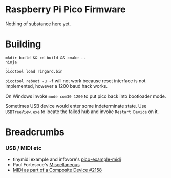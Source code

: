 # Raspberry Pi Pico Firmware

Nothing of substance here yet.

# Building

```
mkdir build && cd build && cmake ..
ninja
...
picotool load ringard.bin
```

`picotool reboot -u -f` will not work because reset interface is not implemented, however a 1200 baud hack works. 

On Windows invoke `mode com30 1200` to put pico back into bootloader mode. 

Sometimes USB device would enter some indeterminate state. Use `USBTreeView.exe` to locate the failed hub and invoke `Restart Device` on it.

# Breadcrumbs

### USB / MIDI etc

 * tinymidi example and infovore's [pico-example-midi](https://github.com/infovore/pico-example-midi)
 * Paul Fortescue's [Miscellaneous](https://github.com/PaulFortescue/Miscellaneous)
 * [MIDI as part of a Composite Device #2158](https://github.com/hathach/tinyusb/issues/2158)